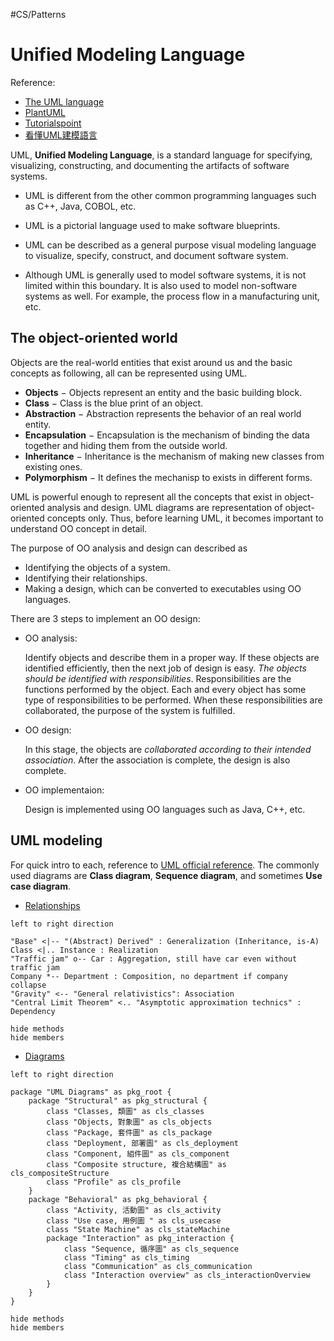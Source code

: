 #CS/Patterns 

# Unified Modeling Language

Reference:
* [The UML language](https://www.uml-diagrams.org)
* [PlantUML](http://plantuml.com/zh/)
* [Tutorialspoint](https://www.tutorialspoint.com/uml/uml_overview.htm)
* [看懂UML建模語言](https://design-patterns.readthedocs.io/zh_CN/latest/read_uml.html)

UML, **Unified Modeling Language**, is a standard language for specifying, visualizing, constructing, and documenting the artifacts of software systems.

* UML is different from the other common programming languages such as C++, Java, COBOL, etc.

* UML is a pictorial language used to make software blueprints.

* UML can be described as a general purpose visual modeling language to visualize, specify, construct, and document software system.

* Although UML is generally used to model software systems, it is not limited within this boundary. It is also used to model non-software systems as well. For example, the process flow in a manufacturing unit, etc.

## The object-oriented world

Objects are the real-world entities that exist around us and the basic concepts as following, all can be represented using UML.

* **Objects** − Objects represent an entity and the basic building block.
* **Class** − Class is the blue print of an object.
* **Abstraction** − Abstraction represents the behavior of an real world entity.
* **Encapsulation** − Encapsulation is the mechanism of binding the data together and hiding them from the outside world.
* **Inheritance** − Inheritance is the mechanism of making new classes from existing ones.
* **Polymorphism** − It defines the mechanisp to exists in different forms.

UML is powerful enough to represent all the concepts that exist in object-oriented analysis and design.
UML diagrams are representation of object-oriented concepts only.
Thus, before learning UML, it becomes important to understand OO concept in detail.

The purpose of OO analysis and design can described as

* Identifying the objects of a system.
* Identifying their relationships.
* Making a design, which can be converted to executables using OO languages.

There are 3 steps to implement an OO design:

* OO analysis:

    Identify objects and describe them in a proper way.
    If these objects are identified efficiently, then the next job of design is easy.
    *The objects should be identified with responsibilities*.
    Responsibilities are the functions performed by the object.
    Each and every object has some type of responsibilities to be performed.
    When these responsibilities are collaborated, the purpose of the system is fulfilled.

* OO design:

    In this stage, the objects are *collaborated according to their intended association*. After the association is complete, the design is also complete.

* OO implementaion:

    Design is implemented using OO languages such as Java, C++, etc.

## UML modeling

For quick intro to each, reference to [UML official reference](https://www.uml-diagrams.org/class-reference.html). The commonly used diagrams are **Class diagram**, **Sequence diagram**, and sometimes **Use case diagram**.

* [Relationships](https://www.uml-diagrams.org/uml-core.html#relationship)

```plantuml
left to right direction

"Base" <|-- "(Abstract) Derived" : Generalization (Inheritance, is-A)
Class <|.. Instance : Realization
"Traffic jam" o-- Car : Aggregation, still have car even without traffic jam
Company *-- Department : Composition, no department if company collapse
"Gravity" <-- "General relativistics": Association
"Central Limit Theorem" <.. "Asymptotic approximation technics" : Dependency

hide methods
hide members
```

* [Diagrams](https://en.wikipedia.org/wiki/Unified_Modeling_Language)

```plantuml
left to right direction

package "UML Diagrams" as pkg_root {
    package "Structural" as pkg_structural {
        class "Classes, 類圖" as cls_classes
        class "Objects, 對象圖" as cls_objects
        class "Package, 套件圖" as cls_package
        class "Deployment, 部署圖" as cls_deployment
        class "Component, 組件圖" as cls_component
        class "Composite structure, 複合結構圖" as cls_compositeStructure
        class "Profile" as cls_profile
    }
    package "Behavioral" as pkg_behavioral {
        class "Activity, 活動圖" as cls_activity
        class "Use case, 用例圖 " as cls_usecase
        class "State Machine" as cls_stateMachine
        package "Interaction" as pkg_interaction {
            class "Sequence, 循序圖" as cls_sequence
            class "Timing" as cls_timing
            class "Communication" as cls_communication
            class "Interaction overview" as cls_interactionOverview
        }
    }
}

hide methods
hide members
```